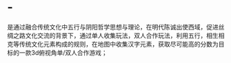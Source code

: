 # -
是通过融合传统文化中五行与阴阳哲学思想与理论，在明代陈诚出使西域，促进丝绸之路文化交流的背景下，通过单人收集玩法，双人合作玩法，利用五行，相生相克等传统文化元素构成的规则，在地图中收集汉字元素，获取尽可能高的分数为目标的一款3d俯视角单/双人合作游戏；
